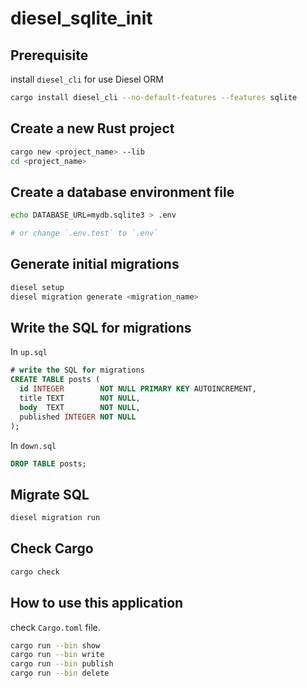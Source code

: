 # diesel_sqlite_init

## Prerequisite

install `diesel_cli` for use Diesel ORM

```bash
cargo install diesel_cli --no-default-features --features sqlite
```

## Create a new Rust project

```bash
cargo new <project_name> --lib
cd <project_name>
```

## Create a database environment file

```bash
echo DATABASE_URL=mydb.sqlite3 > .env

# or change `.env.test` to `.env`
```

## Generate initial migrations

```bash
diesel setup
diesel migration generate <migration_name>
```

## Write the SQL for migrations

In `up.sql`

```sql
# write the SQL for migrations
CREATE TABLE posts (
  id INTEGER        NOT NULL PRIMARY KEY AUTOINCREMENT,
  title TEXT        NOT NULL,
  body  TEXT        NOT NULL,
  published INTEGER NOT NULL
);
```

In `down.sql`

```sql
DROP TABLE posts;
```

## Migrate SQL

```bash
diesel migration run
```

## Check Cargo

```bash
cargo check
```

## How to use this application

check `Cargo.toml` file.

```bash
cargo run --bin show
cargo run --bin write
cargo run --bin publish
cargo run --bin delete
```